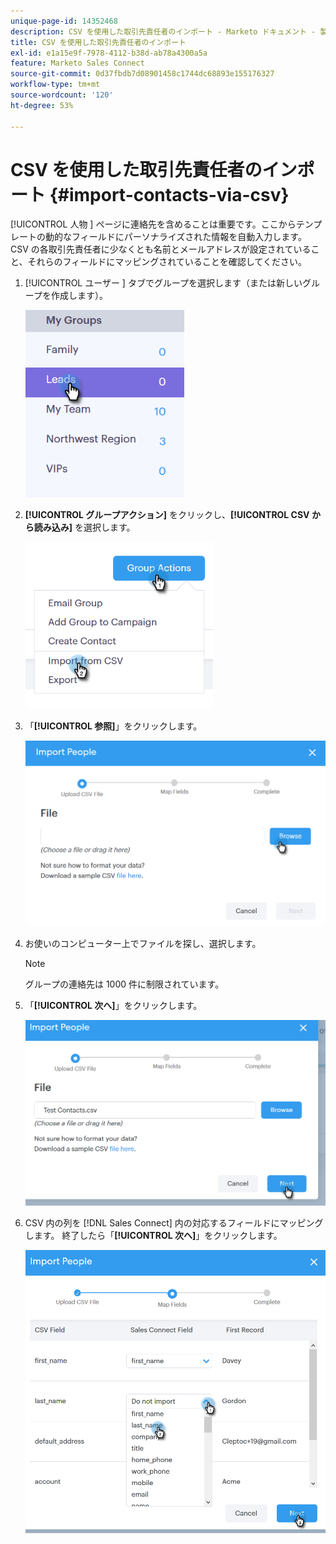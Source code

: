 ```yaml
---
unique-page-id: 14352468
description: CSV を使用した取引先責任者のインポート - Marketo ドキュメント - 製品ドキュメント
title: CSV を使用した取引先責任者のインポート
exl-id: e1a15e9f-7978-4112-b38d-ab78a4300a5a
feature: Marketo Sales Connect
source-git-commit: 0d37fbdb7d08901458c1744dc68893e155176327
workflow-type: tm+mt
source-wordcount: '120'
ht-degree: 53%

---
```


# CSV を使用した取引先責任者のインポート {#import-contacts-via-csv}

[!UICONTROL  人物 ] ページに連絡先を含めることは重要です。ここからテンプレートの動的なフィールドにパーソナライズされた情報を自動入力します。 CSV の各取引先責任者に少なくとも名前とメールアドレスが設定されていること、それらのフィールドにマッピングされていることを確認してください。

1. [!UICONTROL  ユーザー ] タブでグループを選択します（または新しいグループを作成します）。

   ![](assets/one.png)

1. **[!UICONTROL グループアクション]** をクリックし、**[!UICONTROL CSV から読み込み]** を選択します。

   ![](assets/two.png)

1. 「**[!UICONTROL 参照]**」をクリックします。

   ![](assets/three.png)

1. お使いのコンピューター上でファイルを探し、選択します。

   >[!NOTE]
   >
   >グループの連絡先は 1000 件に制限されています。

1. 「**[!UICONTROL 次へ]**」をクリックします。

   ![](assets/four.png)

1. CSV 内の列を [!DNL Sales Connect] 内の対応するフィールドにマッピングします。 終了したら「**[!UICONTROL 次へ]**」をクリックします。

   ![](assets/five.png)
